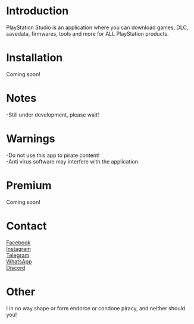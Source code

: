 # Introduction  
PlayStation Studio is an application where you can download games, DLC, savedata, firmwares, tools and more for ALL PlayStation products.  

# Installation  
Coming soon!  

# Notes  
-Still under development, please wait!  

# Warnings  
-Do not use this app to pirate content!  
-Anti virus software may interfere with the application.  

# Premium  
Coming soon!  

# Contact  
[Facebook](https://www.facebook.com/profile.php?id=100088732922498)  
[Instagram](https://www.instagram.com/scythe.developer)  
[Telegram](https://www.t.me/mr_scythe)  
[WhatsApp](https://wa.me/07935625887)  
[Discord](https://www.discord.com/users/1052588973559656510)  

# Other  
I in no way shape or form endorce or condone piracy, and neither should you!  
